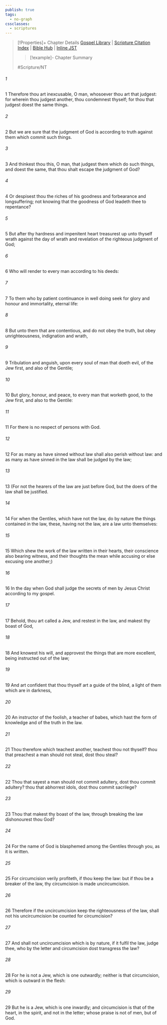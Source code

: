 ```yaml
---
publish: true
tags:
  - no-graph
cssclasses:
  - scriptures
---
```

>[!Properties]+ Chapter Details
>[Gospel Library](https://churchofjesuschrist.org/study/scriptures/nt/rom/2?lang=eng)    |    [Scripture Citation Index](https://scriptures.byu.edu/#09102::c09102)    |    [Bible Hub](https://biblehub.com/romans/2.htm)    |    [Inline JST](https://scripturetoolbox.com/html/ic/Romans/2.html)
>>[!example]- Chapter Summary
>> 
> 
>
>#Scripture/NT
###### 1
1 Therefore thou art inexcusable, O man, whosoever thou art that judgest: for wherein thou judgest another, thou condemnest thyself; for thou that judgest doest the same things.
###### 2
2 But we are sure that the judgment of God is according to truth against them which commit such things.
###### 3
3 And thinkest thou this, O man, that judgest them which do such things, and doest the same, that thou shalt escape the judgment of God?
###### 4
4 Or despisest thou the riches of his goodness and forbearance and longsuffering; not knowing that the goodness of God leadeth thee to repentance?
###### 5
5 But after thy hardness and impenitent heart treasurest up unto thyself wrath against the day of wrath and revelation of the righteous judgment of God;
###### 6
6 Who will render to every man according to his deeds:
###### 7
7 To them who by patient continuance in well doing seek for glory and honour and immortality, eternal life:
###### 8
8 But unto them that are contentious, and do not obey the truth, but obey unrighteousness, indignation and wrath,
###### 9
9 Tribulation and anguish, upon every soul of man that doeth evil, of the Jew first, and also of the Gentile;
###### 10
10 But glory, honour, and peace, to every man that worketh good, to the Jew first, and also to the Gentile:
###### 11
11 For there is no respect of persons with God.
###### 12
12 For as many as have sinned without law shall also perish without law: and as many as have sinned in the law shall be judged by the law;
###### 13
13 (For not the hearers of the law are just before God, but the doers of the law shall be justified.
###### 14
14 For when the Gentiles, which have not the law, do by nature the things contained in the law, these, having not the law, are a law unto themselves:
###### 15
15 Which shew the work of the law written in their hearts, their conscience also bearing witness, and their thoughts the mean while accusing or else excusing one another;)
###### 16
16 In the day when God shall judge the secrets of men by Jesus Christ according to my gospel.
###### 17
17 Behold, thou art called a Jew, and restest in the law, and makest thy boast of God,
###### 18
18 And knowest his will, and approvest the things that are more excellent, being instructed out of the law;
###### 19
19 And art confident that thou thyself art a guide of the blind, a light of them which are in darkness,
###### 20
20 An instructor of the foolish, a teacher of babes, which hast the form of knowledge and of the truth in the law.
###### 21
21 Thou therefore which teachest another, teachest thou not thyself? thou that preachest a man should not steal, dost thou steal?
###### 22
22 Thou that sayest a man should not commit adultery, dost thou commit adultery? thou that abhorrest idols, dost thou commit sacrilege?
###### 23
23 Thou that makest thy boast of the law, through breaking the law dishonourest thou God?
###### 24
24 For the name of God is blasphemed among the Gentiles through you, as it is written.
###### 25
25 For circumcision verily profiteth, if thou keep the law: but if thou be a breaker of the law, thy circumcision is made uncircumcision.
###### 26
26 Therefore if the uncircumcision keep the righteousness of the law, shall not his uncircumcision be counted for circumcision?
###### 27
27 And shall not uncircumcision which is by nature, if it fulfil the law, judge thee, who by the letter and circumcision dost transgress the law?
###### 28
28 For he is not a Jew, which is one outwardly; neither is that circumcision, which is outward in the flesh:
###### 29
29 But he is a Jew, which is one inwardly; and circumcision is that of the heart, in the spirit, and not in the letter; whose praise is not of men, but of God.
